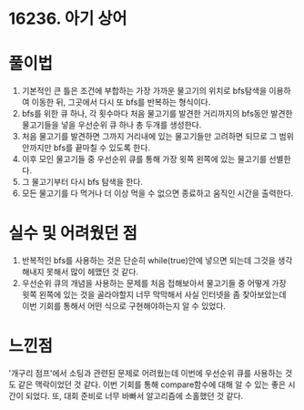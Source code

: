 # 16236. 아기 상어

# 풀이법

1. 기본적인 큰 틀은 조건에 부합하는 가장 가까운 물고기의 위치로 bfs탐색을 이용하여 이동한 뒤, 그곳에서 다시 또 bfs를 반복하는 형식이다.
2. bfs를 위한 큐 하나, 각 횟수마다 처음 물고기를 발견한 거리까지의 bfs동안 발견한 물고기들을 넣을 우선순위 큐 하나 총 두개를 생성한다.
3. 처음 물고기를 발견하면 그까지 거리내에 있는 물고기들만 고려하면 되므로 그 범위 안까지만 bfs를 끝마칠 수 있도록 한다.
4. 이후 모인 물고기들 중 우선순위 큐를 통해 가장 윗쪽 왼쪽에 있는 물고기를 선별한다.
5. 그 물고기부터 다시 bfs 탐색을 한다.
6. 모든 물고기를 다 먹거나 더 이상 먹을 수 없으면 종료하고 움직인 시간을 출력한다.

# 실수 및 어려웠던 점

1. 반복적인 bfs를 사용하는 것은 단순히 while(true)안에 넣으면 되는데 그것을 생각해내지 못해서 많이 헤맸던 것 같다.
2. 우선순위 큐의 개념을 사용하는 문제를 처음 접해보아서 물고기들 중 어떻게 가장 윗쪽 왼쪽에 있는 것을 골라야할지 너무 막막해서 사실 인터넷을 좀 찾아보았는데 이번 기회를 통해서 어떤 식으로 구현해야하는지 알 수 있었다.

# 느낀점

'개구리 점프'에서 소팅과 관련된 문제로 어려웠는데 이번에 우선순위 큐를 사용하는 것도 같은 맥락이었던 것 같다. 이번 기회를 통해 compare함수에 대해 알 수 있는 좋은 시간이 되었다. 또, 대회 준비로 너무 바빠서 알고리즘에 소홀했던 것 같다.